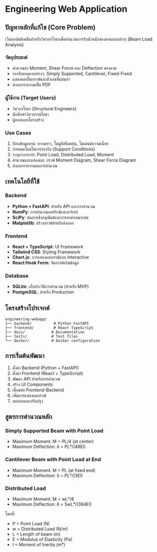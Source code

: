 # Engineering Web Application

## ปัญหาหลักที่แก้ไข (Core Problem)

เว็บแอปพลิเคชันสำหรับวิศวกรโยธาเพื่อคำนวณการรับน้ำหนักของคานแบบต่างๆ (Beam Load Analysis)

### วัตถุประสงค์
- คำนวณค่า Moment, Shear Force และ Deflection ของคาน
- รองรับคานแบบต่างๆ: Simply Supported, Cantilever, Fixed-Fixed
- แสดงผลเป็นกราฟและตัวเลขที่แม่นยำ
- ส่งออกรายงานเป็น PDF

### ผู้ใช้งาน (Target Users)
- วิศวกรโยธา (Structural Engineers)
- นักศึกษาวิศวกรรมโยธา
- ผู้ออกแบบโครงสร้าง

### Use Cases
1. ป้อนข้อมูลคาน: ความยาว, โมดูลัสยืดหยุ่น, โมเมนต์ความเฉื่อย
2. กำหนดเงื่อนไขการรองรับ (Support Conditions)
3. ระบุแรงกระทำ: Point Load, Distributed Load, Moment
4. คำนวณและแสดงผล: กราฟ Moment Diagram, Shear Force Diagram
5. ส่งออกรายงานผลการคำนวณ

## เทคโนโลยีที่ใช้

### Backend
- **Python + FastAPI**: สำหรับ API และการคำนวณ
- **NumPy**: การคำนวณเมทริกซ์และอาร์เรย์
- **SciPy**: สมการเชิงอนุพันธ์และการหาค่าเหมาะสม
- **Matplotlib**: สร้างกราฟสำหรับส่งออก

### Frontend
- **React + TypeScript**: UI Framework
- **Tailwind CSS**: Styling Framework
- **Chart.js**: การแสดงผลกราฟแบบ Interactive
- **React Hook Form**: จัดการฟอร์มข้อมูล

### Database
- **SQLite**: เก็บประวัติการคำนวณ (สำหรับ MVP)
- **PostgreSQL**: สำหรับ Production

## โครงสร้างโปรเจกต์

```
engineering-webapp/
├── backend/          # Python FastAPI
├── frontend/         # React TypeScript
├── docs/            # Documentation
├── tests/           # Test files
└── docker/          # Docker configuration
```

## การเริ่มต้นพัฒนา

1. ตั้งค่า Backend (Python + FastAPI)
2. ตั้งค่า Frontend (React + TypeScript)
3. พัฒนา API สำหรับการคำนวณ
4. สร้าง UI Components
5. เชื่อมต่อ Frontend-Backend
6. เพิ่มการแสดงผลกราฟ
7. ทดสอบและปรับปรุง

## สูตรการคำนวณหลัก

### Simply Supported Beam with Point Load
- Maximum Moment: M = PL/4 (at center)
- Maximum Deflection: δ = PL³/(48EI)

### Cantilever Beam with Point Load at End
- Maximum Moment: M = PL (at fixed end)
- Maximum Deflection: δ = PL³/(3EI)

### Distributed Load
- Maximum Moment: M = wL²/8
- Maximum Deflection: δ = 5wL⁴/(384EI)

โดยที่:
- P = Point Load (N)
- w = Distributed Load (N/m)
- L = Length of beam (m)
- E = Modulus of Elasticity (Pa)
- I = Moment of Inertia (m⁴)